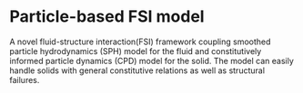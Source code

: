 # Particle-based FSI model
A novel fluid-structure interaction(FSI) framework coupling smoothed particle hydrodynamics (SPH) model for the fluid and constitutively informed particle dynamics (CPD) model for the solid. The model can easily handle solids with general constitutive relations as well as structural failures.
